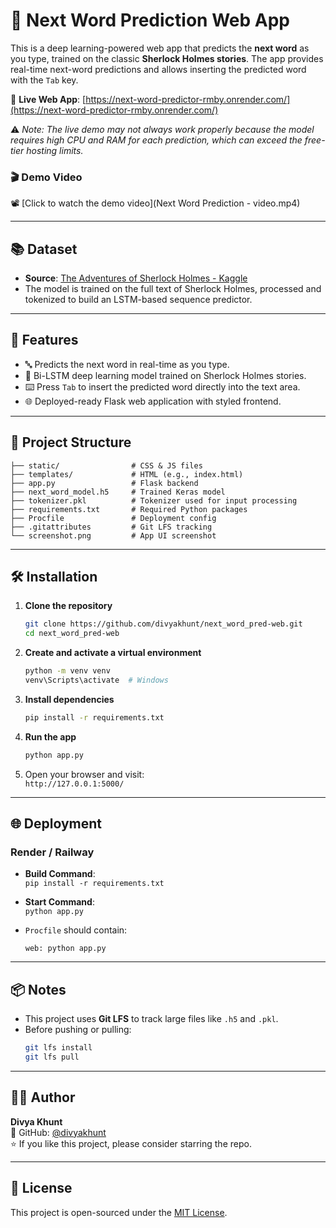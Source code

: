 # 🔮 Next Word Prediction Web App

This is a deep learning-powered web app that predicts the **next word** as you type, trained on the classic **Sherlock Holmes stories**. The app provides real-time next-word predictions and allows inserting the predicted word with the `Tab` key.


🔗 **Live Web App**: [https://next-word-predictor-rmby.onrender.com/](https://next-word-predictor-rmby.onrender.com/)

⚠️ _Note: The live demo may not always work properly because the model requires high CPU and RAM for each prediction, which can exceed the free-tier hosting limits._

### 🎬 Demo Video  
📽️ [Click to watch the demo video](Next Word Prediction - video.mp4)

---

## 📚 Dataset

- **Source**: [The Adventures of Sherlock Holmes - Kaggle](https://www.kaggle.com/datasets/cashncarry/the-adventures-of-sherlock-holmes)
- The model is trained on the full text of Sherlock Holmes, processed and tokenized to build an LSTM-based sequence predictor.

---

## 🚀 Features

- 🔤 Predicts the next word in real-time as you type.
- 🧠 Bi-LSTM deep learning model trained on Sherlock Holmes stories.
- ⌨️ Press `Tab` to insert the predicted word directly into the text area.
- 🌐 Deployed-ready Flask web application with styled frontend.

---

## 📁 Project Structure

```
├── static/                # CSS & JS files
├── templates/             # HTML (e.g., index.html)
├── app.py                 # Flask backend
├── next_word_model.h5     # Trained Keras model
├── tokenizer.pkl          # Tokenizer used for input processing
├── requirements.txt       # Required Python packages
├── Procfile               # Deployment config
├── .gitattributes         # Git LFS tracking
└── screenshot.png         # App UI screenshot
```

---

## 🛠️ Installation

1. **Clone the repository**
   ```bash
   git clone https://github.com/divyakhunt/next_word_pred-web.git
   cd next_word_pred-web
   ```

2. **Create and activate a virtual environment**
   ```bash
   python -m venv venv
   venv\Scripts\activate  # Windows
   ```

3. **Install dependencies**
   ```bash
   pip install -r requirements.txt
   ```

4. **Run the app**
   ```bash
   python app.py
   ```

5. Open your browser and visit:  
   `http://127.0.0.1:5000/`

---

## 🌐 Deployment

### Render / Railway

- **Build Command**:  
  `pip install -r requirements.txt`

- **Start Command**:  
  `python app.py`

- `Procfile` should contain:
  ```
  web: python app.py
  ```

---

## 📦 Notes

- This project uses **Git LFS** to track large files like `.h5` and `.pkl`.
- Before pushing or pulling:
  ```bash
  git lfs install
  git lfs pull
  ```

---

## 🙋‍♂️ Author

**Divya Khunt**  
🔗 GitHub: [@divyakhunt](https://github.com/divyakhunt)  
⭐ If you like this project, please consider starring the repo.

---

## 📜 License

This project is open-sourced under the [MIT License](LICENSE).
